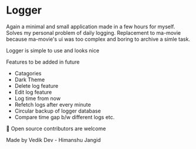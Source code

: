 # Logger
Again a minimal and small application made in a few hours for myself. Solves my personal problem of daily logging.
Replacement to ma-movie because ma-movie's ui was too complex and boring to archive a simle task.

Logger is simple to use and looks nice

Features to be added in future

- Catagories
- Dark Theme
- Delete log feature
- Edit log feature
- Log time from now
- Refetch logs after every minute
- Circular backup of logger database
- Compare time gap b/w different logs
etc.

🙏 Open source contributors are welcome

Made by Vedik Dev - Himanshu Jangid